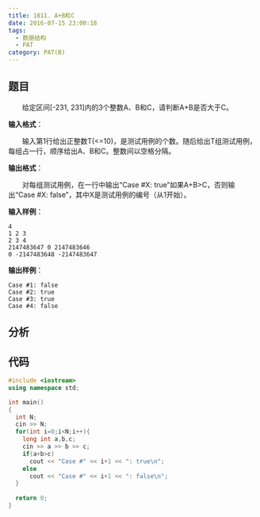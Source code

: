```yaml
---
title: 1011. A+B和C
date: 2016-07-15 23:00:18
tags: 
  - 数据结构
  - PAT
category: PAT(B)
---
```


题目
---
&emsp;&emsp;给定区间[-231, 231]内的3个整数A、B和C，请判断A+B是否大于C。

**输入格式**：

&emsp;&emsp;输入第1行给出正整数T(<=10)，是测试用例的个数。随后给出T组测试用例，每组占一行，顺序给出A、B和C。整数间以空格分隔。

**输出格式**：

&emsp;&emsp;对每组测试用例，在一行中输出“Case #X: true”如果A+B>C，否则输出“Case #X: false”，其中X是测试用例的编号（从1开始）。
<!-- more -->
**输入样例**：

	4
	1 2 3
	2 3 4
	2147483647 0 2147483646
	0 -2147483648 -2147483647
**输出样例**：

	Case #1: false
	Case #2: true
	Case #3: true
	Case #4: false


分析
---

代码
---
```C++
#include <iostream>
using namespace std;

int main()
{
  int N;
  cin >> N;
  for(int i=0;i<N;i++){
    long int a,b,c;
    cin >> a >> b >> c;
    if(a+b>c)
      cout << "Case #" << i+1 << ": true\n";
    else
      cout << "Case #" << i+1 << ": false\n";
  }
  
  return 0;
}
```
